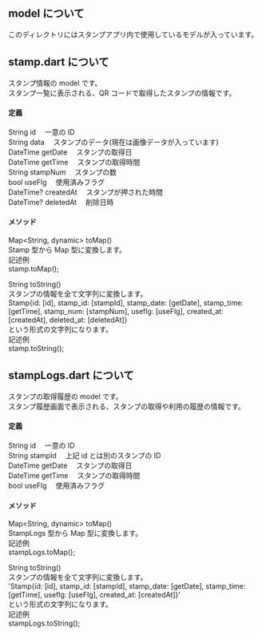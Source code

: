 ## model について

このディレクトリにはスタンプアプリ内で使用しているモデルが入っています。

## stamp.dart について

スタンプ情報の model です。  
スタンプ一覧に表示される、QR コードで取得したスタンプの情報です。

#### 定義

String id 　一意の ID  
String data 　スタンプのデータ(現在は画像データが入っています)  
DateTime getDate 　スタンプの取得日  
DateTime getTime 　スタンプの取得時間  
String stampNum 　スタンプの数  
bool useFlg 　使用済みフラグ  
DateTime? createdAt 　スタンプが押された時間  
DateTime? deletedAt 　削除日時

#### メソッド

Map<String, dynamic> toMap()  
Stamp 型から Map 型に変換します。  
記述例  
stamp.toMap();

String toString()  
スタンプの情報を全て文字列に変換します。  
Stamp{id: [id], stamp_id: [stampId], stamp_date: [getDate], stamp_time: [getTime], stamp_num: [stampNum], useflg: [useFlg], created_at: [createdAt], deleted_at: [deletedAt]}  
という形式の文字列になります。  
記述例  
stamp.toString();

## stampLogs.dart について

スタンプの取得履歴の model です。  
スタンプ履歴画面で表示される、スタンプの取得や利用の履歴の情報です。

#### 定義

String id 　一意の ID  
String stampId 　上記 id とは別のスタンプの ID  
DateTime getDate 　スタンプの取得日  
DateTime getTime 　スタンプの取得時間  
bool useFlg 　使用済みフラグ

#### メソッド

Map<String, dynamic> toMap()  
StampLogs 型から Map 型に変換します。  
記述例  
stampLogs.toMap();

String toString()  
スタンプの情報を全て文字列に変換します。  
'Stamp{id: [id], stamp_id: [stampId], stamp_date: [getDate], stamp_time: [getTime], useflg: [useFlg], created_at: [createdAt]}'  
という形式の文字列になります。  
記述例  
stampLogs.toString();
